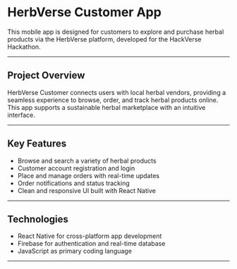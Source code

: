 # HerbVerse Customer App

This mobile app is designed for customers to explore and purchase herbal products via the HerbVerse platform, developed for the HackVerse Hackathon.

---

## Project Overview

HerbVerse Customer connects users with local herbal vendors, providing a seamless experience to browse, order, and track herbal products online. This app supports a sustainable herbal marketplace with an intuitive interface.

---

## Key Features

- Browse and search a variety of herbal products
- Customer account registration and login
- Place and manage orders with real-time updates
- Order notifications and status tracking
- Clean and responsive UI built with React Native

---

## Technologies

- React Native for cross-platform app development
- Firebase for authentication and real-time database
- JavaScript as primary coding language

---
